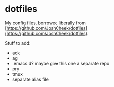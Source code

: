 dotfiles
========

My config files, borrowed liberally from [https://github.com/JoshCheek/dotfiles](https://github.com/JoshCheek/dotfiles).

Stuff to add:
* ack
* ag
* .emacs.d?  maybe give this one a separate repo
* pry
* tmux
* separate alias file

